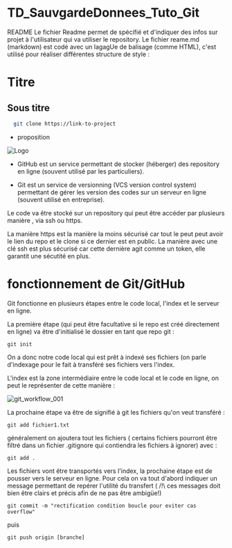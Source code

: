 # TD_SauvgardeDonnees_Tuto_Git

README
Le fichier Readme permet de spécifié et d'indiquer des infos sur projet à l'utilisateur qui va utiliser le repository.
Le fichier reame.md (markdown) est codé avec un lagagUe de balisage (comme HTML), c'est utilisé pour réaliser différentes structure de style :

# Titre
## Sous titre

```bash
  git clone https://link-to-project
```

- proposition

![Logo](https://dev-to-uploads.s3.amazonaws.com/uploads/articles/th5xamgrr6se0x5ro4g6.png)


- GitHub est un service permettant de stocker (héberger) des repository en ligne (souvent utilisé par les particuliers).

- Git est un service de versionning (VCS version control system) permettant de gérer les version des codes sur un serveur en ligne (souvent utilisé en entreprise).

Le code va être stocké sur un repository qui peut être accéder par plusieurs manière , via ssh ou https.

La manière https est la manière la moins sécurisé car tout le peut peut avoir le lien du repo et le clone si ce dernier est en public.
La manière avec une clé ssh est plus sécurisé car cette dernière agit comme un token, elle garantit une sécutité en plus.

# fonctionnement de Git/GitHub

Git fonctionne en plusieurs étapes entre le code local, l'index et le serveur en ligne.

La première étape (qui peut être facultative si le repo est créé directement en ligne) va être d'initialisé le dossier en tant que repo git :
```
git init
```
On a donc notre code local qui est prêt à indexé ses fichiers (on parle d'indexage pour le fait à transféré ses fichiers vers l'index.

L'index est la zone intermédiaire entre le code local et le code en ligne, on peut le représenter de cette manière : 

![git_workflow_001](https://user-images.githubusercontent.com/90316879/196621879-a3470e86-29d4-4618-9851-654fce8cbf0c.png)

La prochaine étape va être de signifié à git les fichiers qu'on veut transféré : 
```
git add fichier1.txt
```

généralement on ajoutera tout les fichiers ( certains fichiers pourront être filtré dans un fichier .gitignore qui contiendra les fichiers à ignorer) avec :

```
git add .
```

Les fichiers vont être transportés vers l'index, la prochaine étape est de pousser vers le serveur en ligne. Pour cela on va tout d'abord indiquer un message permettant de repérer l'utilité du transfert ( /!\ ces messages doit bien être clairs et précis afin de ne pas être ambigüe!)

```
git commit -m "rectification condition boucle pour eviter cas overflow"
```

puis 

```
git push origin [branche]
```



